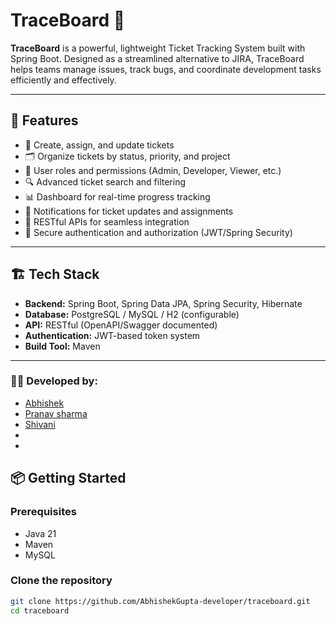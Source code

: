 # TraceBoard 🎯

**TraceBoard** is a powerful, lightweight Ticket Tracking System built with Spring Boot. Designed as a streamlined alternative to JIRA, TraceBoard helps teams manage issues, track bugs, and coordinate development tasks efficiently and effectively.

---

## 🚀 Features

- 🔖 Create, assign, and update tickets
- 🗂️ Organize tickets by status, priority, and project
- 👥 User roles and permissions (Admin, Developer, Viewer, etc.)
- 🔍 Advanced ticket search and filtering
- 📊 Dashboard for real-time progress tracking
- 📨 Notifications for ticket updates and assignments
- 🧩 RESTful APIs for seamless integration
- 🔐 Secure authentication and authorization (JWT/Spring Security)

---

## 🏗️ Tech Stack

- **Backend:** Spring Boot, Spring Data JPA, Spring Security, Hibernate
- **Database:** PostgreSQL / MySQL / H2 (configurable)
- **API:** RESTful (OpenAPI/Swagger documented)
- **Authentication:** JWT-based token system
- **Build Tool:** Maven

---

### 👨‍💻 Developed by:
- [Abhishek](https://github.com/AbhishekGupta-developer)
- [Pranav sharma](https://github.com/pranavcoder2004gitgit )
- [Shivani](https://github.com/shivani-developer89)
- []()
- []()

## 📦 Getting Started

### Prerequisites

- Java 21
- Maven
- MySQL

### Clone the repository

```bash
git clone https://github.com/AbhishekGupta-developer/traceboard.git
cd traceboard
